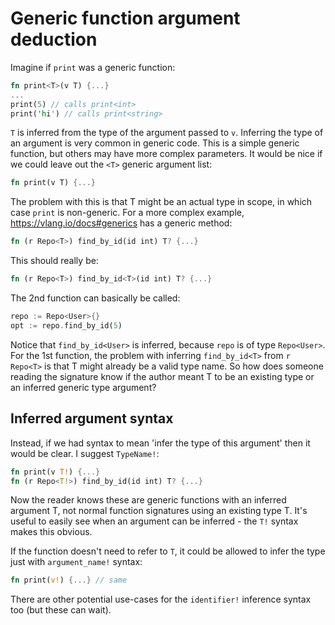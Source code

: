 Generic function argument deduction
===
Imagine if `print` was a generic function:
```rust
fn print<T>(v T) {...}
...
print(5) // calls print<int>
print('hi') // calls print<string>
```
`T` is inferred from the type of the argument passed to `v`. Inferring the type of an argument is very common in generic code. This is a simple generic function, but others may have more complex parameters. It would be nice if we could leave out the `<T>` generic argument list:
```rust
fn print(v T) {...}
```
The problem with this is that T might be an actual type in scope, in which case `print` is non-generic. For a more complex example, https://vlang.io/docs#generics has a generic method:
```rust
fn (r Repo<T>) find_by_id(id int) T? {...}
```
This should really be:
```rust
fn (r Repo<T>) find_by_id<T>(id int) T? {...}
```
The 2nd function can basically be called:
```rust
repo := Repo<User>{}
opt := repo.find_by_id(5)
```
Notice that `find_by_id<User>` is inferred, because `repo` is of type `Repo<User>`.
For the 1st function, the problem with inferring `find_by_id<T>` from `r Repo<T>` is that T might already be a valid type name. So how does someone reading the signature know if the author meant T to be an existing type or an inferred generic type argument?

Inferred argument syntax
---
Instead, if we had syntax to mean 'infer the type of this argument' then it would be clear. I suggest `TypeName!`:
```rust
fn print(v T!) {...}
fn (r Repo<T!>) find_by_id(id int) T? {...}
```
Now the reader knows these are generic functions with an inferred argument T, not normal function signatures using an existing type T.
It's useful to easily see when an argument can be inferred - the `T!` syntax makes this obvious.

If the function doesn't need to refer to `T`, it could be allowed to infer the type just with `argument_name!` syntax:
```rust
fn print(v!) {...} // same
```
There are other potential use-cases for the `identifier!` inference syntax too (but these can wait).

